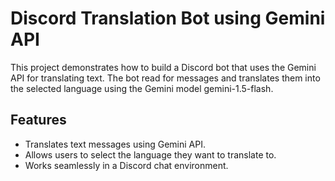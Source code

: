 # Discord Translation Bot using Gemini API

This project demonstrates how to build a Discord bot that uses the Gemini API for translating text. The bot read for messages and translates them into the selected language using the Gemini model gemini-1.5-flash.

## Features

- Translates text messages using Gemini API.
- Allows users to select the language they want to translate to.
- Works seamlessly in a Discord chat environment.
